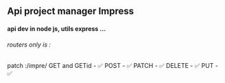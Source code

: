 ## Api project manager Impress 

#### api dev in node js, utils express ...

###### routers only is :

patch :/impre/ 
GET and GETid - ✅
POST - ✅ 
PATCH - ✅
DELETE - ✅
PUT - ✅



